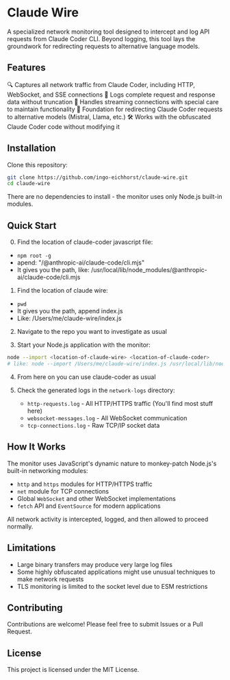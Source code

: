 # Claude Wire

A specialized network monitoring tool designed to intercept and log API requests from Claude Coder CLI. Beyond logging, this tool lays the groundwork for redirecting requests to alternative language models.

## Features

🔍 Captures all network traffic from Claude Coder, including HTTP, WebSocket, and SSE connections
📝 Logs complete request and response data without truncation
🔄 Handles streaming connections with special care to maintain functionality
🔀 Foundation for redirecting Claude Coder requests to alternative models (Mistral, Llama, etc.)
🛠️ Works with the obfuscated Claude Coder code without modifying it

## Installation

Clone this repository:

```bash
git clone https://github.com/ingo-eichhorst/claude-wire.git
cd claude-wire
```

There are no dependencies to install - the monitor uses only Node.js built-in modules.

## Quick Start

0. Find the location of claude-coder javascript file:
  - `npm root -g` 
  - apend: "/@anthropic-ai/claude-code/cli.mjs"
  - It gives you the path, like: /usr/local/lib/node_modules/@anthropic-ai/claude-code/cli.mjs

1. Find the location of claude wire:
  - `pwd`
  - It gives you the path, append index.js
  - Like: /Users/me/claude-wire/index.js

2. Navigate to the repo you want to investigate as usual

3. Start your Node.js application with the monitor:

```bash
node --import <location-of-claude-wire> <location-of-claude-coder>
# like: node --import /Users/me/claude-wire/index.js /usr/local/lib/node_modules/@anthropic-ai/claude-code/cli.mjs
```

4. From here on you can use claude-coder as usual

5. Check the generated logs in the `network-logs` directory:
   - `http-requests.log` - All HTTP/HTTPS traffic (You'll find most stuff here)
   - `websocket-messages.log` - All WebSocket communication
   - `tcp-connections.log` - Raw TCP/IP socket data

## How It Works

The monitor uses JavaScript's dynamic nature to monkey-patch Node.js's built-in networking modules:

- `http` and `https` modules for HTTP/HTTPS traffic
- `net` module for TCP connections
- Global `WebSocket` and other WebSocket implementations
- `fetch` API and `EventSource` for modern applications

All network activity is intercepted, logged, and then allowed to proceed normally.

## Limitations

- Large binary transfers may produce very large log files
- Some highly obfuscated applications might use unusual techniques to make network requests
- TLS monitoring is limited to the socket level due to ESM restrictions

## Contributing

Contributions are welcome! Please feel free to submit Issues or a Pull Request.

## License

This project is licensed under the MIT License.